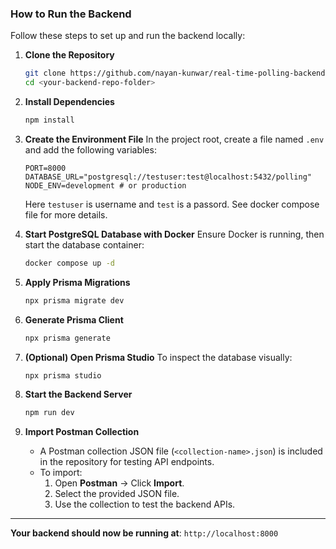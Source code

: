 ###  **How to Run the Backend**

Follow these steps to set up and run the backend locally:

1. **Clone the Repository**

   ```bash
   git clone https://github.com/nayan-kunwar/real-time-polling-backend
   cd <your-backend-repo-folder>
   ```

2. **Install Dependencies**

   ```bash
   npm install
   ```

3. **Create the Environment File**
   In the project root, create a file named `.env` and add the following variables:

   ```env
   PORT=8000
   DATABASE_URL="postgresql://testuser:test@localhost:5432/polling"
   NODE_ENV=development # or production
   ```
   Here ```testuser``` is username and ```test``` is a passord. See docker compose file for more details.

4. **Start PostgreSQL Database with Docker**
   Ensure Docker is running, then start the database container:

   ```bash
   docker compose up -d
   ```

5. **Apply Prisma Migrations**

   ```bash
   npx prisma migrate dev
   ```

6. **Generate Prisma Client**

   ```bash
   npx prisma generate
   ```

7. **(Optional) Open Prisma Studio**
   To inspect the database visually:

   ```bash
   npx prisma studio
   ```

8. **Start the Backend Server**

   ```bash
   npm run dev
   ```

9. **Import Postman Collection**
   - A Postman collection JSON file (`<collection-name>.json`) is included in the repository for testing API endpoints.
   - To import:
     1. Open **Postman** → Click **Import**.
     2. Select the provided JSON file.
     3. Use the collection to test the backend APIs.

---

**Your backend should now be running at**: `http://localhost:8000`
